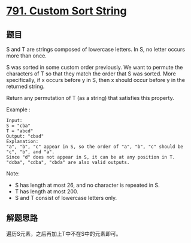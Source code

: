# [791. Custom Sort String](https://leetcode.com/problems/custom-sort-string/)


## 题目
S and T are strings composed of lowercase letters. In S, no letter occurs more than once.

S was sorted in some custom order previously. We want to permute the characters of T so that they match the order that S was sorted. More specifically, if x occurs before y in S, then x should occur before y in the returned string.

Return any permutation of T (as a string) that satisfies this property.

Example :
```text
Input: 
S = "cba"
T = "abcd"
Output: "cbad"
Explanation: 
"a", "b", "c" appear in S, so the order of "a", "b", "c" should be "c", "b", and "a". 
Since "d" does not appear in S, it can be at any position in T. "dcba", "cdba", "cbda" are also valid outputs.
```
 

Note:
- S has length at most 26, and no character is repeated in S.
- T has length at most 200.
- S and T consist of lowercase letters only.

## 解题思路
遍历S元素，之后再加上T中不在S中的元素即可。
